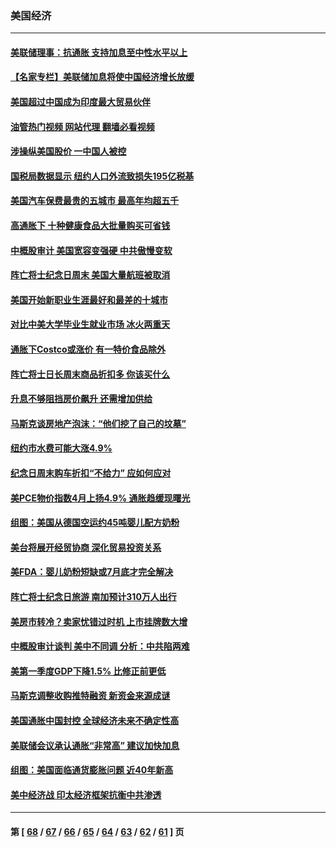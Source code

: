 ### 美国经济
---
#### [美联储理事：抗通胀 支持加息至中性水平以上](../../pages/ncid1078158/n13748944.md?05311645) 
#### [【名家专栏】美联储加息将使中国经济增长放缓](../../pages/ncid1078158/n13748603.md?05311645) 
#### [美国超过中国成为印度最大贸易伙伴](../../pages/ncid1078158/n13748379.md?05311645) 
#### [油管热门视频 网站代理 翻墙必看视频](http://209.222.30.114:81/youtube.html?05311645)
#### [涉操纵美国股价 一中国人被控](../../pages/ncid1078158/n13748348.md?05311645) 
#### [国税局数据显示 纽约人口外流致损失195亿税基](../../pages/ncid1078158/n13748350.md?05311645) 
#### [美国汽车保费最贵的五城市 最高年均超五千](../../pages/ncid1078158/n13747102.md?05311645) 
#### [高通胀下 十种健康食品大批量购买可省钱](../../pages/ncid1078158/n13746362.md?05311645) 
#### [中概股审计 美国宽容变强硬 中共傲慢变软](../../pages/ncid1078158/n13747819.md?05311645) 
#### [阵亡将士纪念日周末 美国大量航班被取消](../../pages/ncid1078158/n13747596.md?05311645) 
#### [美国开始新职业生涯最好和最差的十城市](../../pages/ncid1078158/n13746342.md?05311645) 
#### [对比中美大学毕业生就业市场 冰火两重天](../../pages/ncid1078158/n13747528.md?05311645) 
#### [通胀下Costco或涨价 有一特价食品除外](../../pages/ncid1078158/n13747505.md?05311645) 
#### [阵亡将士日长周末商品折扣多 你该买什么](../../pages/ncid1078158/n13747135.md?05311645) 
#### [升息不够阻挡房价飙升 还需增加供给](../../pages/ncid1078158/n13747369.md?05311645) 
#### [马斯克谈房地产泡沫：“他们挖了自己的坟墓”](../../pages/ncid1078158/n13747364.md?05311645) 
#### [纽约市水费可能大涨4.9%](../../pages/ncid1078158/n13747214.md?05311645) 
#### [纪念日周末购车折扣“不给力” 应如何应对](../../pages/ncid1078158/n13747068.md?05311645) 
#### [美PCE物价指数4月上扬4.9% 通胀趋缓现曙光](../../pages/ncid1078158/n13746879.md?05311645) 
#### [组图：美国从德国空运约45吨婴儿配方奶粉](../../pages/ncid1078158/n13746669.md?05311645) 
#### [美台将展开经贸协商 深化贸易投资关系](../../pages/ncid1078158/n13746773.md?05311645) 
#### [美FDA：婴儿奶粉短缺或7月底才完全解决](../../pages/ncid1078158/n13746361.md?05311645) 
#### [阵亡将士纪念日旅游 南加预计310万人出行](../../pages/ncid1078158/n13746186.md?05311645) 
#### [美房市转冷？卖家忧错过时机 上市挂牌数大增](../../pages/ncid1078158/n13746220.md?05311645) 
#### [中概股审计谈判 美中不同调 分析：中共陷两难](../../pages/ncid1078158/n13746049.md?05311645) 
#### [美第一季度GDP下降1.5% 比修正前更低](../../pages/ncid1078158/n13746041.md?05311645) 
#### [马斯克调整收购推特融资 新资金来源成谜](../../pages/ncid1078158/n13745851.md?05311645) 
#### [美国通胀中国封控 全球经济未来不确定性高](../../pages/ncid1078158/n13745529.md?05311645) 
#### [美联储会议承认通胀“非常高” 建议加快加息](../../pages/ncid1078158/n13745303.md?05311645) 
#### [组图：美国面临通货膨胀问题 近40年新高](../../pages/ncid1078158/n13744933.md?05311645) 
#### [美中经济战 印太经济框架抗衡中共渗透](../../pages/ncid1078158/n13744604.md?05311645) 

---
#### 第 [ [68](./68.md?05311645) / [67](./67.md?05311645) / [66](./66.md?05311645) / [65](./65.md?05311645) / [64](./64.md?05311645) / [63](./63.md?05311645) / [62](./62.md?05311645) / [61](./61.md?05311645) ] 页
